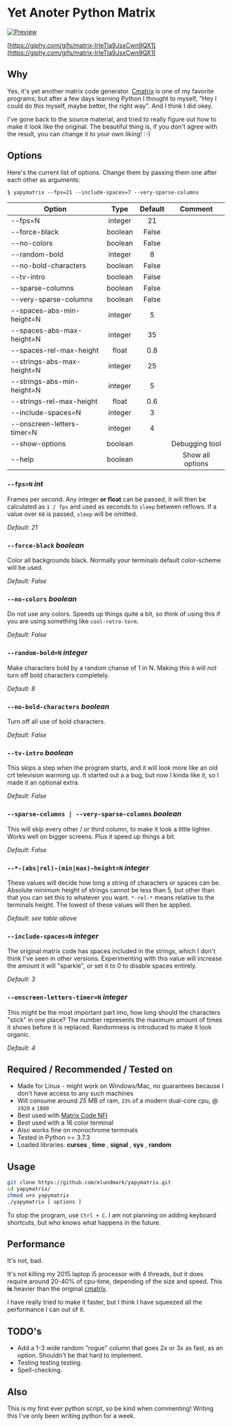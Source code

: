 # Yet Anoter Python Matrix

[![Preview](https://i.imgur.com/mLwIpXP.png)](https://i.imgur.com/LgHiLiA.png)

[https://giphy.com/gifs/matrix-lrIeTla9JsxCwn9QX1](https://giphy.com/gifs/matrix-lrIeTla9JsxCwn9QX1)

## Why

Yes, it's yet another matrix code generator. [Cmatrix](https://github.com/abishekvashok/cmatrix) is one of my favorite programs, but after a few days learning Python I thought to myself, "Hey I could do this myself, maybe better, the right way". And I think I did okey.

I've gone back to the source material, and tried to really figure out how to make it look like the original. The beautiful thing is, if you don't agree with the result, you can change it to your own liking! :-)

## Options

Here's the current list of options. Change them by passing them one after each other as arguments:

```
$ yapymatrix --fps=21 --include-spaces=7 --very-sparse-columns
```

| Option                         |  Type     |  Default |  Comment          |
|--------------------------------|:---------:|:--------:|:-----------------:|
| --fps=N                        |  integer  |  21      |                   |
| --force-black                  |  boolean  |  False   |                   |
| --no-colors                    |  boolean  |  False   |                   |
| --random-bold                  |  integer  |  8       |                   |
| --no-bold-characters           |  boolean  |  False   |                   |
| --tv-intro                     |  boolean  |  False   |                   |
| --sparse-columns               |  boolean  |  False   |                   |
| --very-sparse-columns          |  boolean  |  False   |                   |
| --spaces-abs-min-height=N      |  integer  |  5       |                   |
| --spaces-abs-max-height=N      |  integer  |  35      |                   |
| --spaces-rel-max-height        |  float    |  0.8     |                   |
| --strings-abs-max-height=N     |  integer  |  25      |                   |
| --strings-abs-min-height=N     |  integer  |  5       |                   |
| --strings-rel-max-height       |  float    |  0.6     |                   |
| --include-spaces=N             |  integer  |  3       |                   |
| --onscreen-letters-timer=N     |  integer  |  4       |                   |
| --show-options                 |  boolean  |          |  Debugging tool   |
| --help                         |  boolean  |          |  Show all options |

### `--fps=N` _int_

Frames per second. Any integer __or float__ can be passed, it will then be calculated as `1 / fps` and used as seconds to `sleep` between reflows. If a value over `60` is passed, `sleep` will be omitted.

_Default: 21_

### `--force-black` _boolean_

Color all backgrounds black. Normally your terminals default color-scheme will be used.

_Default: False_

### `--no-colors` _boolean_

Do not use any colors. Speeds up things quite a bit, so think of using this if you are using something like `cool-retro-term`.

_Default: False_

### `--random-bold=N` _integer_

Make characters bold by a random chanse of 1 in N. Making this `0` will _not_ turn off bold characters completely.

_Default: 8_

### `--no-bold-characters` _boolean_

Turn off all use of bold characters.

_Default: False_

### `--tv-intro` _boolean_

This skips a step when the program starts, and it will look more like an old crt television warming up. It started out a a bug, but now I kinda like it, so I made it an optional extra.

_Default: False_

### `--sparse-columns | --very-sparse-columns` _boolean_

This will skip every other / or third column, to make it look a little lighter. Works well on bigger screens. Plus it speed up things a bit.

_Default: False_

### `--*-(abs|rel)-(min|max)-height=N` _integer_

These values will decide how long a string of characters or spaces can be. Absolute minimum height of strings cannot be less than 5, but other than that you can set this to whatever you want. `*-rel-*` means relative to the terminals height. The lowest of these values will then be applied.

_Default: see table above_

### `--include-spaces=N` _integer_

The original matrix code has spaces included in the strings, which I don't think I've seen in other versions. Experimenting with this value will increase the amount it will "sparkle", or set it to 0 to disable spaces entirely.

_Default: 3_

### `--onscreen-letters-timer=N` _integer_

This might be the most important part imo, how long should the characters "stick" in one place? The number represents the maximum amount of times it shows before it is replaced. Randomness is introduced to make it look organic.

_Default: 4_

## Required / Recommended / Tested on

* Made for Linux - might work on Windows/Mac, no guarantees because I don't have access to any such machines
* Will consume around _25_ MB of ram, `33%` of a modern dual-core cpu, @ `1920` x `1080`
* Best used with [Matrix Code NFI](https://www.dafont.com/matrix-code-nfi.font)
* Best used with a 16 color terminal
* Also works fine on monochrome terminals
* Tested in Python >= 3.7.3
* Loaded libraries: __curses__ , __time__ , __signal__ , __sys__ , __random__

## Usage

```sh
git clone https://github.com/elundmark/yapymatrix.git
cd yapymatrix/
chmod u+x yapymatrix
./yapymatrix [ options ]
```

To stop the program, use `Ctrl + C`. I am not planning on adding keyboard shortcuts, but who knows what happens in the future.

## Performance

It's not, bad.

It's not killing my 2015 laptop i5 processor with 4 threads, but it does require around 20-40% of cpu-time, depending of the size and speed. This __is__ heavier than the original [cmatrix](https://github.com/abishekvashok/cmatrix).

I have really tried to make it faster, but I think I have squeezed all the performance I can out of it.

## TODO's

* Add a 1-3 wide random "rogue" column that goes 2x or 3x as fast, as an option. Shouldn't be that hard to implement.
* Testing testing testing.
* Spell-checking.

## Also

This is my first ever python script, so be kind when commenting! Writing this I've only been writing python for a week.
